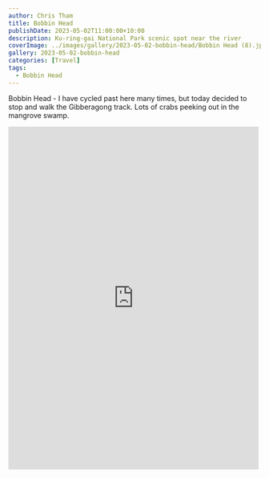 ```yaml
---
author: Chris Tham
title: Bobbin Head
publishDate: 2023-05-02T11:00:00+10:00
description: Ku-ring-gai National Park scenic spot near the river
coverImage: ../images/gallery/2023-05-02-bobbin-head/Bobbin Head (8).jpeg
gallery: 2023-05-02-bobbin-head
categories: [Travel]
tags:
  - Bobbin Head
---
```

Bobbin Head - I have cycled past here many times, but today decided to stop and walk the Gibberagong track. Lots of crabs peeking out in the mangrove swamp.

<iframe src="https://www.facebook.com/plugins/post.php?href=https%3A%2F%2Fwww.facebook.com%2Fchris1.tham%2Fposts%2Fpfbid0YnPvD3LJ3T7ngdYAsBKzkUxVyUh5P2Bg44GbimykxGQbSy1Z7BKBJQurCQHoTrNql&show_text=true&width=500" width="500" height="684" style="border:none;overflow:hidden" scrolling="no" frameborder="0" allowfullscreen="true" allow="autoplay; clipboard-write; encrypted-media; picture-in-picture; web-share"></iframe>
